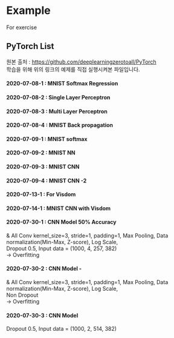 # Example
For exercise

PyTorch List
---------------------

원본 출처 : <https://github.com/deeplearningzerotoall/PyTorch>    
학습을 위해 위의 링크의 예제를 직접 실행시켜본 파일입니다.

#### 2020-07-08-1 : MNIST Softmax Regression   
#### 2020-07-08-2 : Single Layer Perceptron    
#### 2020-07-08-3 : Multi Layer Perceptron   
#### 2020-07-08-4 : MNIST Back propagation   

#### 2020-07-09-1 : MNIST softmax  
#### 2020-07-09-2 : MNIST NN   
#### 2020-07-09-3 : MNIST CNN  
#### 2020-07-09-4 : MNIST CNN -2   

#### 2020-07-13-1 : For Visdom   
#### 2020-07-14-1 : MNIST CNN with Visdom


#### 2020-07-30-1 : CNN Model 50% Accuracy   
& All Conv kernel_size=3, stride=1, padding=1, Max Pooling, Data normalization(Min-Max, Z-score), Log Scale,   
Dropout 0.5, Input data = (1000, 4, 257, 382)    
&rightarrow; Overfitting

#### 2020-07-30-2 : CNN Model - 
& All Conv kernel_size=3, stride=1, padding=1, Max Pooling, Data normalization(Min-Max, Z-score), Log Scale,   
Non Dropout    
&rightarrow; Overfitting

#### 2020-07-30-3 : CNN Model
Dropout 0.5, Input data = (1000, 2, 514, 382)   
